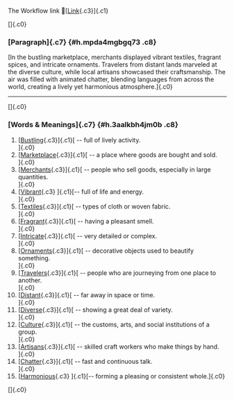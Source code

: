The Workflow link
👏[[Link](https://www.google.com/url?q=http://www.google.com&sa=D&source=editors&ust=1759814819140445&usg=AOvVaw1pm4b7AXK2hU_Y6UkSQ8ee){.c3}]{.c1}

[]{.c0}

### [Paragraph]{.c7} {#h.mpda4mgbgq73 .c8}

[In the bustling marketplace, merchants displayed vibrant textiles,
fragrant spices, and intricate ornaments. Travelers from distant lands
marveled at the diverse culture, while local artisans showcased their
craftsmanship. The air was filled with animated chatter, blending
languages from across the world, creating a lively yet harmonious
atmosphere.]{.c0}

------------------------------------------------------------------------

[]{.c0}

### [Words & Meanings]{.c7} {#h.3aalkbh4jm0b .c8}

1.  [[Bustling](https://www.google.com/url?q=http://www.google.com&sa=D&source=editors&ust=1759814819142103&usg=AOvVaw0Va9s77RJte9a4VTdh40q5){.c3}]{.c1}[ --
    full of lively activity.\
    ]{.c0}
2.  [[Marketplace](https://www.google.com/url?q=http://www.google.com&sa=D&source=editors&ust=1759814819142469&usg=AOvVaw0aWCyagDJMc7PhaY4oqUOm){.c3}]{.c1}[ --
    a place where goods are bought and sold.\
    ]{.c0}
3.  [[Merchants](https://www.google.com/url?q=http://www.google.com&sa=D&source=editors&ust=1759814819142825&usg=AOvVaw1ge_hO3p29F1rcBNUqvSZz){.c3}]{.c1}[ --
    people who sell goods, especially in large quantities.\
    ]{.c0}
4.  [[Vibrant](https://www.google.com/url?q=http://www.google.com&sa=D&source=editors&ust=1759814819143145&usg=AOvVaw0TJJAL2Lywdxtei16j-DuL){.c3}
    ]{.c1}[-- full of life and energy.\
    ]{.c0}
5.  [[Textiles](https://www.google.com/url?q=http://www.google.com&sa=D&source=editors&ust=1759814819143405&usg=AOvVaw1Y_AtOw3xFPlQsXa24kMnU){.c3}]{.c1}[ --
    types of cloth or woven fabric.\
    ]{.c0}
6.  [[Fragrant](https://www.google.com/url?q=http://www.google.com&sa=D&source=editors&ust=1759814819143713&usg=AOvVaw1eBkPP2X_8t8j6ILahp4sW){.c3}]{.c1}[ --
    having a pleasant smell.\
    ]{.c0}
7.  [[Intricate](https://www.google.com/url?q=http://www.google.com&sa=D&source=editors&ust=1759814819143975&usg=AOvVaw23HwOa1YM3cKhca22HmkuV){.c3}]{.c1}[ --
    very detailed or complex.\
    ]{.c0}
8.  [[Ornaments](https://www.google.com/url?q=http://www.google.com&sa=D&source=editors&ust=1759814819144277&usg=AOvVaw3xdmE8SREqOBdw712-6F2r){.c3}]{.c1}[ --
    decorative objects used to beautify something.\
    ]{.c0}
9.  [[Travelers](https://www.google.com/url?q=http://www.google.com&sa=D&source=editors&ust=1759814819144658&usg=AOvVaw3ugloEVfLi6wd_5CdvtQi5){.c3}]{.c1}[ --
    people who are journeying from one place to another.\
    ]{.c0}
10. [[Distant](https://www.google.com/url?q=http://www.google.com&sa=D&source=editors&ust=1759814819145014&usg=AOvVaw3tL3e5iFTnbZDGSwWIbGw6){.c3}]{.c1}[ --
    far away in space or time.\
    ]{.c0}
11. [[Diverse](https://www.google.com/url?q=http://www.google.com&sa=D&source=editors&ust=1759814819145316&usg=AOvVaw2xvZqOSfvBIVoQ7nGhfhaH){.c3}]{.c1}[ --
    showing a great deal of variety.\
    ]{.c0}
12. [[Culture](https://www.google.com/url?q=http://www.google.com&sa=D&source=editors&ust=1759814819145599&usg=AOvVaw3I_nVpuYLwcedoTcDALwpP){.c3}]{.c1}[ --
    the customs, arts, and social institutions of a group.\
    ]{.c0}
13. [[Artisans](https://www.google.com/url?q=http://www.google.com&sa=D&source=editors&ust=1759814819145967&usg=AOvVaw1Z5Pmz0C3Q1ueNd4clcZRO){.c3}]{.c1}[ --
    skilled craft workers who make things by hand.\
    ]{.c0}
14. [[Chatter](https://www.google.com/url?q=http://www.google.com&sa=D&source=editors&ust=1759814819146360&usg=AOvVaw35t58LuNULk4EfBVy1Mq2J){.c3}]{.c1}[ --
    fast and continuous talk.\
    ]{.c0}
15. [[Harmonious](https://www.google.com/url?q=http://www.google.com&sa=D&source=editors&ust=1759814819146655&usg=AOvVaw3L9PSitBMywC4kRI2Jfhk7){.c3}
    ]{.c1}[-- forming a pleasing or consistent whole.]{.c0}

[]{.c0}
